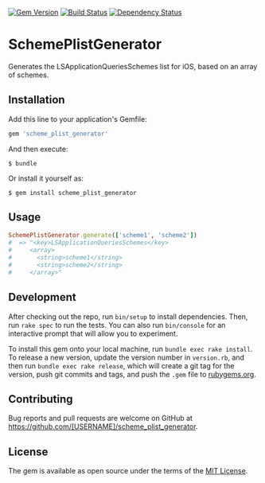 [![Gem Version](https://badge.fury.io/rb/scheme_plist_generator.svg)](https://badge.fury.io/rb/scheme_plist_generator) [![Build Status](https://travis-ci.org/rikas/scheme_plist_generator.svg?branch=master)](https://travis-ci.org/rikas/scheme_plist_generator) [![Dependency Status](https://gemnasium.com/rikas/scheme_plist_generator.svg)](https://gemnasium.com/rikas/scheme_plist_generator)

# SchemePlistGenerator

Generates the LSApplicationQueriesSchemes list for iOS, based on an array of schemes.

## Installation

Add this line to your application's Gemfile:

```ruby
gem 'scheme_plist_generator'
```

And then execute:

    $ bundle

Or install it yourself as:

    $ gem install scheme_plist_generator

## Usage

```ruby
SchemePlistGenerator.generate(['scheme1', 'scheme2'])
#  => "<key>LSApplicationQueriesSchemes</key>
#     <array>
#       <string>scheme1</string>
#       <string>scheme2</string>
#     </array>"
```

## Development

After checking out the repo, run `bin/setup` to install dependencies. Then, run `rake spec` to run the tests. You can also run `bin/console` for an interactive prompt that will allow you to experiment.

To install this gem onto your local machine, run `bundle exec rake install`. To release a new version, update the version number in `version.rb`, and then run `bundle exec rake release`, which will create a git tag for the version, push git commits and tags, and push the `.gem` file to [rubygems.org](https://rubygems.org).

## Contributing

Bug reports and pull requests are welcome on GitHub at https://github.com/[USERNAME]/scheme_plist_generator.


## License

The gem is available as open source under the terms of the [MIT License](http://opensource.org/licenses/MIT).
